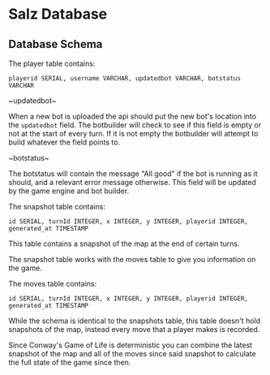 # Salz Database

## Database Schema

The player table contains:
```
playerid SERIAL, username VARCHAR, updatedbot VARCHAR, botstatus VARCHAR
```

~updatedbot~

When a new bot is uploaded the api should put the new bot's location into the `updatedbot`
field. The botbuilder will check to see if this field is empty or not at the start of every
turn. If it is not empty the botbuilder will attempt to build whatever the field points to.

~botstatus~

The botstatus will contain the message "All good" if the bot is running as it should, and
a relevant error message otherwise. This field will be updated by the game engine and bot
builder.

The snapshot table contains:
```
id SERIAL, turnId INTEGER, x INTEGER, y INTEGER, playerid INTEGER, generated_at TIMESTAMP
```

This table contains a snapshot of the map at the end of certain turns.

The snapshot table works with the moves table to give you information on the game.

The moves table contains:
```
id SERIAL, turnId INTEGER, x INTEGER, y INTEGER, playerid INTEGER, generated_at TIMESTAMP
```

While the schema is identical to the snapshots table, this table doesn't hold snapshots
of the map, instead every move that a player makes is recorded. 

Since Conway's Game of Life is deterministic you can combine the latest snapshot of
the map and all of the moves since said snapshot to calculate the full state of the 
game since then.
